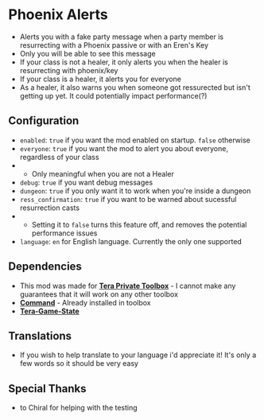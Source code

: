 # Phoenix Alerts
- Alerts you with a fake party message when a party member is resurrecting with a Phoenix passive or with an Eren's Key
- Only you will be able to see this message
- If your class is not a healer, it only alerts you when the healer is resurrecting with phoenix/key
- If your class is a healer, it alerts you for everyone
- As a healer, it also warns you when someone got ressurected but isn't getting up yet. It could potentially impact performance(?)

## Configuration
- `enabled`: `true` if you want the mod enabled on startup. `false` otherwise
- `everyone`: `true` if you want the mod to alert you about everyone, regardless of your class
- - Only meaningful when you are not a Healer
- `debug`: `true` if you want debug messages
- `dungeon`: `true` if you only want it to work when you're inside a dungeon
- `ress_confirmation`: `true` if you want to be warned about sucessful resurrection casts
- - Setting it to `false` turns this feature off, and removes the potential performance issues
- `language`: `en` for English language. Currently the only one supported

## Dependencies
- This mod was made for **[Tera Private Toolbox](https://github.com/tera-private-toolbox/tera-toolbox)** - I cannot make any guarantees that it will work on any other toolbox
- **[Command](https://github.com/tera-private-toolbox/command)** - Already installed in toolbox
- **[Tera-Game-State](https://github.com/tera-private-toolbox/tera-game-state)**

## Translations
- If you wish to help translate to your language i'd appreciate it! It's only a few words so it should be very easy

## Special Thanks
- to Chiral for helping with the testing
